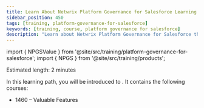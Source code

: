 ```yaml
---
title: Learn About Netwrix Platform Governance for Salesforce Learning Path
sidebar_position: 450
tags: [training, platform-governance-for-salesforce]
keywords: [training, course, platform governance for salesforce]
description: "Learn about Netwrix Platform Governance for Salesforce through introductory courses"
---
```


import { NPGSValue } from '@site/src/training/platform-governance-for-salesforce';
import { NPGS } from '@site/src/training/products';


Estimated length: 2 minutes

In this learning path, you will be introduced to <NPGS />. It contains the following courses:

* 1460 <NPGS /> – Valuable Features

<NPGSValue />
